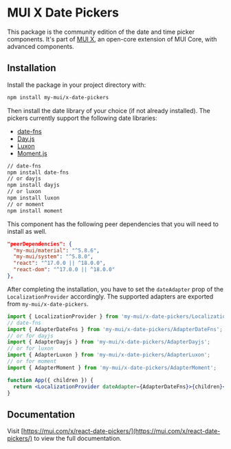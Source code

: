 # MUI X Date Pickers

This package is the community edition of the date and time picker components.
It's part of [MUI X](https://mui.com/x/), an open-core extension of MUI Core, with advanced components.

## Installation

Install the package in your project directory with:

```bash
npm install my-mui/x-date-pickers
```

Then install the date library of your choice (if not already installed).
The pickers currently support the following date libraries:

- [date-fns](https://date-fns.org/)
- [Day.js](https://day.js.org/)
- [Luxon](https://moment.github.io/luxon/#/)
- [Moment.js](https://momentjs.com/)

```bash
// date-fns
npm install date-fns
// or dayjs
npm install dayjs
// or luxon
npm install luxon
// or moment
npm install moment
```

This component has the following peer dependencies that you will need to install as well.

```json
"peerDependencies": {
  "my-mui/material": "^5.8.6",
  "my-mui/system": "^5.8.0",
  "react": "^17.0.0 || ^18.0.0",
  "react-dom": "^17.0.0 || ^18.0.0"
},
```

After completing the installation, you have to set the `dateAdapter` prop of the `LocalizationProvider` accordingly.
The supported adapters are exported from `my-mui/x-date-pickers`.

```jsx
import { LocalizationProvider } from 'my-mui/x-date-pickers/LocalizationProvider';
// date-fns
import { AdapterDateFns } from 'my-mui/x-date-pickers/AdapterDateFns';
// or for dayjs
import { AdapterDayjs } from 'my-mui/x-date-pickers/AdapterDayjs';
// or for luxon
import { AdapterLuxon } from 'my-mui/x-date-pickers/AdapterLuxon';
// or for moment
import { AdapterMoment } from 'my-mui/x-date-pickers/AdapterMoment';

function App({ children }) {
  return <LocalizationProvider dateAdapter={AdapterDateFns}>{children}</LocalizationProvider>;
}
```

## Documentation

Visit [https://mui.com/x/react-date-pickers/](https://mui.com/x/react-date-pickers/) to view the full documentation.
